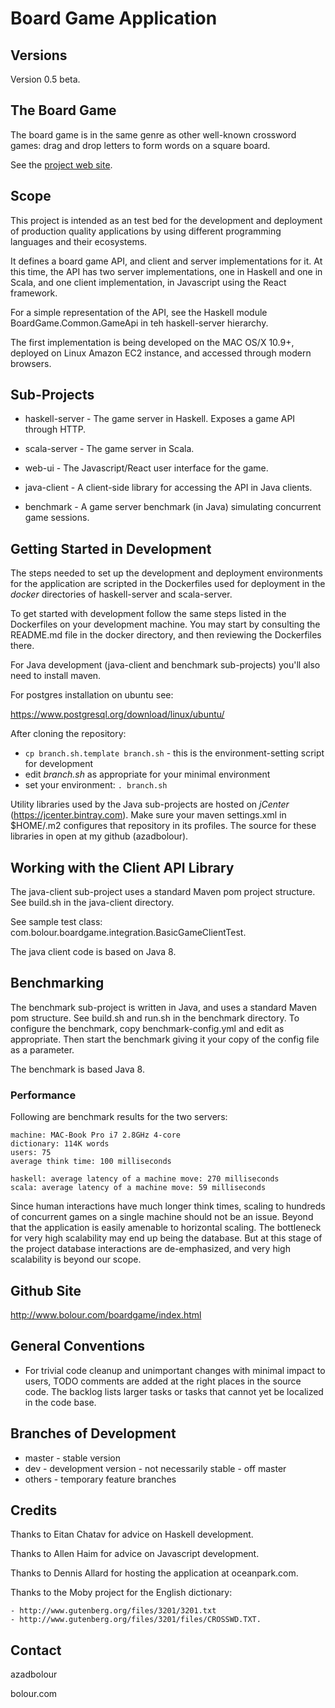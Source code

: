 
# Board Game Application

## Versions

Version 0.5 beta.

## The Board Game

The board game is in the same genre as other well-known crossword games:
drag and drop letters to form words on a square board.

See the [project web site](http://www.bolour.com/boardgame/index.html).

## Scope

This project is intended as an test bed for the development and deployment
of production quality applications by using different programming languages
and their ecosystems.

It defines a board game API, and client and server implementations for it.
At this time, the API has two server implementations, one in Haskell and 
one in Scala, and one client implementation, in Javascript using the React 
framework.

For a simple representation of the API, see the Haskell module 
BoardGame.Common.GameApi in teh haskell-server hierarchy.

The first implementation is being developed on the MAC OS/X 10.9+, deployed on
Linux Amazon EC2 instance, and accessed through modern browsers.

## Sub-Projects

- haskell-server - The game server in Haskell. Exposes a game API through HTTP.

- scala-server - The game server in Scala.

- web-ui - The Javascript/React user interface for the game.

- java-client - A client-side library for accessing the API in Java clients.

- benchmark - A game server benchmark (in Java) simulating concurrent game sessions.

## Getting Started in Development

The steps needed to set up the development and deployment environments for the 
application are scripted in the Dockerfiles used for deployment in the _docker_
directories of haskell-server and scala-server. 

To get started with development follow the same steps listed in the Dockerfiles
on your development machine. You may start by consulting the README.md file in
the docker directory, and then reviewing the Dockerfiles there.

For Java development (java-client and benchmark sub-projects) you'll also 
need to install maven.

For postgres installation on ubuntu see: 

https://www.postgresql.org/download/linux/ubuntu/

After cloning the repository:

* `cp branch.sh.template branch.sh` - this is the environment-setting script for
  development
* edit _branch.sh_ as appropriate for your minimal environment
* set your environment: `. branch.sh`

Utility libraries used by the Java sub-projects are hosted on _jCenter_ 
(https://jcenter.bintray.com). Make sure your maven settings.xml in $HOME/.m2 
configures that repository in its profiles. The source for these libraries 
in open at my github (azadbolour).

## Working with the Client API Library

The java-client sub-project uses a standard Maven pom project structure. See
build.sh in the java-client directory.

See sample test class: com.bolour.boardgame.integration.BasicGameClientTest.

The java client code is based on Java 8.

## Benchmarking

The benchmark sub-project is written in Java, and uses a standard Maven pom
structure. See build.sh and run.sh in the benchmark directory. To configure the
benchmark, copy benchmark-config.yml and edit as appropriate. Then start the
benchmark giving it your copy of the config file as a parameter.

The benchmark is based Java 8.

### Performance

Following are benchmark results for the two servers:

```
machine: MAC-Book Pro i7 2.8GHz 4-core
dictionary: 114K words
users: 75
average think time: 100 milliseconds

haskell: average latency of a machine move: 270 milliseconds
scala: average latency of a machine move: 59 milliseconds
```

Since human interactions have much longer think times, scaling to hundreds of
concurrent games on a single machine should not be an issue. Beyond that the
application is easily amenable to horizontal scaling. The bottleneck for very
high scalability may end up being the database. But at this stage of the project
database interactions are de-emphasized, and very high scalability is beyond our
scope.

## Github Site

http://www.bolour.com/boardgame/index.html

## General Conventions

- For trivial code cleanup and unimportant changes with minimal impact to users,
  TODO comments are added at the right places in the source code. The backlog
  lists larger tasks or tasks that cannot yet be localized in the code base.

## Branches of Development

- master - stable version
- dev - development version - not necessarily stable - off master
- others - temporary feature branches

## Credits

Thanks to Eitan Chatav for advice on Haskell development.

Thanks to Allen Haim for advice on Javascript development.

Thanks to Dennis Allard for hosting the application at oceanpark.com.

Thanks to the Moby project for the English dictionary:

    - http://www.gutenberg.org/files/3201/3201.txt
    - http://www.gutenberg.org/files/3201/files/CROSSWD.TXT.
 
## Contact

azadbolour

bolour.com

